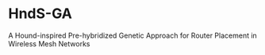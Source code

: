 # HndS-GA
A Hound-inspired Pre-hybridized Genetic Approach for Router Placement in Wireless Mesh Networks
